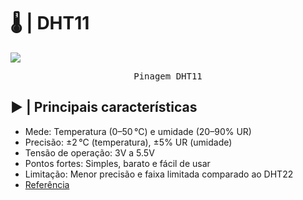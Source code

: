 # 🌡️ | DHT11

<kbd>
  <img src = "img/dht11.jpg">
</p>
  <p align = center>
    Pinagem DHT11
  </p>
</kbd>

## ▶️ | Principais características

- Mede: Temperatura (0–50 °C) e umidade (20–90% UR)
- Precisão: ±2 °C (temperatura), ±5% UR (umidade)
- Tensão de operação: 3V a 5.5V
- Pontos fortes: Simples, barato e fácil de usar
- Limitação: Menor precisão e faixa limitada comparado ao DHT22
- [Referência](https://www.adafruit.com/product/386)
